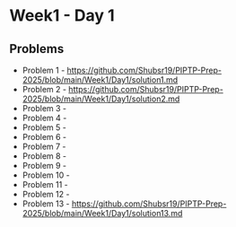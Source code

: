# Week1 - Day 1

## Problems
- Problem 1 - https://github.com/Shubsr19/PIPTP-Prep-2025/blob/main/Week1/Day1/solution1.md
- Problem 2 - https://github.com/Shubsr19/PIPTP-Prep-2025/blob/main/Week1/Day1/solution2.md
- Problem 3 -
- Problem 4 -
- Problem 5 -
- Problem 6 -
- Problem 7 -
- Problem 8 -
- Problem 9 -
- Problem 10 -
- Problem 11 -
- Problem 12 -
- Problem 13 - https://github.com/Shubsr19/PIPTP-Prep-2025/blob/main/Week1/Day1/solution13.md
